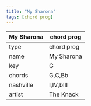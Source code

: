 ```yaml
---
title: "My Sharona"
tags: [chord prog]
---
```


|My Sharona|chord prog|
|---|---|
|type|chord prog|
|name|My Sharona|
|key|G|
|chords|G,C,Bb|
|nashville|I,IV,bIII|
|artist|The Knack|

